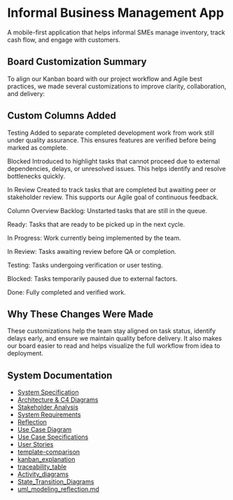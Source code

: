 # Informal Business Management App
A mobile-first application that helps informal SMEs manage inventory, track cash flow, and engage with customers.

## Board Customization Summary
To align our Kanban board with our project workflow and Agile best practices, we made several customizations to improve clarity, collaboration, and delivery:

## Custom Columns Added
Testing
Added to separate completed development work from work still under quality assurance. This ensures features are verified before being marked as complete.

Blocked
Introduced to highlight tasks that cannot proceed due to external dependencies, delays, or unresolved issues. This helps identify and resolve bottlenecks quickly.

In Review
Created to track tasks that are completed but awaiting peer or stakeholder review. This supports our Agile goal of continuous feedback.

Column Overview
Backlog: Unstarted tasks that are still in the queue.

Ready: Tasks that are ready to be picked up in the next cycle.

In Progress: Work currently being implemented by the team.

In Review: Tasks awaiting review before QA or completion.

Testing: Tasks undergoing verification or user testing.

Blocked: Tasks temporarily paused due to external factors.

Done: Fully completed and verified work.

## Why These Changes Were Made
These customizations help the team stay aligned on task status, identify delays early, and ensure we maintain quality before delivery. It also makes our board easier to read and helps visualize the full workflow from idea to deployment.


## System Documentation
- [System Specification](SPECIFICATION.md)
- [Architecture & C4 Diagrams](ARCHITECTURE.md)
- [Stakeholder Analysis](STAKEHOLDERS.md)
- [System Requirements](SYSTEM_REQUIREMENTS.md)
- [Reflection](REFLECTION.md)
- [Use Case Diagram](Use_Case_Diagram.md)
- [Use Case Specifications](Use_Case_Specifications.md)
- [User Stories](https://github.com/NdumisoCPUT/informal-business-management/wiki)
- [template-comparison](template-comparison.md)
-  [kanban_explanation](kanban_explanation.md)
-  [traceability_table](traceability_table.md)
-  [Activity_diagrams](Activity_diagrams.md)
- [State_Transition_Diagrams](State_Transition_Diagrams.md)
- [uml_modeling_reflection.md](uml_modeling_reflection.md)



